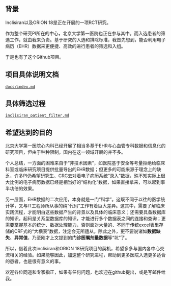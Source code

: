 ## 背景

Inclisiran以及ORION 18是正在开展的一项RCT研究。

作为整个研究PI所在的中心，北京大学第一医院也正在参与其中。而入选患者的筛选工作，就由我来负责。基于研究的入选和排除标准，我首先想到，能否利用电子病历（EHR）数据来更便捷、高效的进行患者的筛选和入组。

于是也有了这个Github项目。

## 项目具体说明文档

[`docs/index.md`](/docs/index.md)

## 具体筛选过程

[`inclisiran_patient_filter.md`](../inclisiran_patient_filter.md)

## 希望达到的目的

北京大学第一医院心内科已经开展了相当多基于EHR与心血管专科数据和信息化的研究项目，但由于种种限制，国内在这一领域开展的并不多。

个人总结，一方面的困难来自于“非技术因素”，如医院基于安全等考量拒绝给临床科室或临床研究项目提供批量导出的EHR数据；但更多的可能来源于理念上的缺乏，许多PI仍希望研究生、CRC去对着电子病历系统“录入”数据，殊不知实际上很大比例的电子病历数据已经是相当好的“结构化”数据，如果直接拿来，可以起到事半功倍的效果。

另一层面，EHR数据的二次应用，本身就是一门“科学”。这既不同于以往的医学统计学，又与IT工程师所从事的纯“代码”工作有着巨大差异。这其中，需要了解临床实践流程，才能明白这些数据产生的背景以及具体的临床意义；还需要具备数据库的知识，起码是关系型数据库的知识，才能进行多个数据表之间的连接和查询；更需要掌握基本的统计、数据处理能力，否则面对大量的、不同于传统excel表里存储的CRF式的“大横表”数据，注定会无所适从。除此之外，更不要说诸如**数据缺失**、**异常值**，乃至刚才上文提到的**门诊医嘱剂量数据**等“坑”了。

所以，借着此次inclisiran和ORION 18研究项目的契机，希望多多与国内各中心交流相关的经验。如果能够因此，加速整个研究进程，帮助到更多医院入选更多适合的患者，也是很有意义的事。

欢迎各位同道和专家指正，如果有任何问题，也欢迎在github提出，或是写邮件给我。